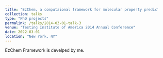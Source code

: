 ```yaml
---
title: "EzChem, a computaional framework for molecular property prediction"
collection: talks
type: "PhD projects"
permalink: /talks/2014-03-01-talk-3
venue: "Testing Institute of America 2014 Annual Conference"
date: 2022-03-01
location: "New York, NY"
---
```


EzChem Framework is develped by me. 
